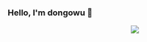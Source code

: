 ### Hello, I'm dongowu 👋
<p align="center">
<img align="center" src="https://github.com/smallnest/smallnest/raw/master/developer.gif"/>
</p>
<p align= "center">
<!-- <img align="left" src="https://github-profile-trophy.vercel.app/?username=dongowu&title=MultipleLang,Star,Follower,Commit,Issue" style="max-width:100%;"> -->
<!-- <img align="right" src="https://github-readme-stats.vercel.app/api?username=dongowu&show_icons=true&icon_color=805AD5&text_color=718096&bg_color=ffffff&hide_title=true" /> -->
</p>




